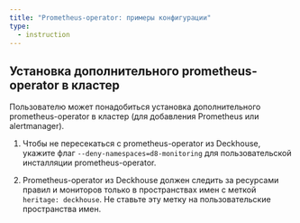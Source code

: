 ```yaml
---
title: "Prometheus-operator: примеры конфигурации"
type:
  - instruction
---
```


## Установка дополнительного prometheus-operator в кластер

Пользователю может понадобиться установка дополнительного prometheus-operator в кластер (для добавления Prometheus или alertmanager).

1. Чтобы не пересекаться с prometheus-operator из Deckhouse, укажите флаг `--deny-namespaces=d8-monitoring` для пользовательской инсталляции prometheus-operator.

2. Prometheus-operator из Deckhouse должен следить за ресурсами правил и мониторов только в пространствах имен с меткой `heritage: deckhouse`. Не ставьте эту метку на пользовательские пространства имен.
